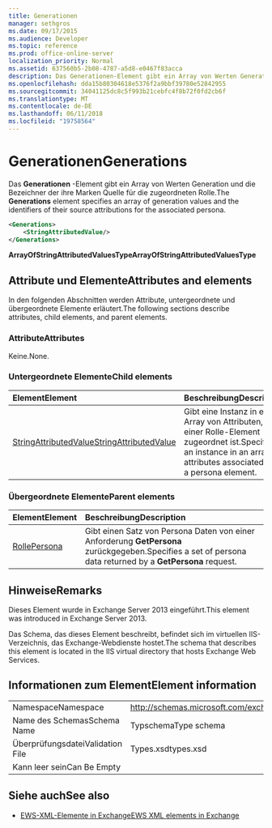 ```yaml
---
title: Generationen
manager: sethgros
ms.date: 09/17/2015
ms.audience: Developer
ms.topic: reference
ms.prod: office-online-server
localization_priority: Normal
ms.assetid: 637560b5-2b08-4787-a5d8-e0467f83acca
description: Das Generationen-Element gibt ein Array von Werten Generation und die Bezeichner der ihre Marken Quelle für die zugeordneten Rolle.
ms.openlocfilehash: dda15b80304618e5376f2a9bbf39780e52842955
ms.sourcegitcommit: 34041125dc8c5f993b21cebfc4f8b72f0fd2cb6f
ms.translationtype: MT
ms.contentlocale: de-DE
ms.lasthandoff: 06/11/2018
ms.locfileid: "19758564"
---
```

# <a name="generations"></a><span data-ttu-id="67935-103">Generationen</span><span class="sxs-lookup"><span data-stu-id="67935-103">Generations</span></span>

<span data-ttu-id="67935-104">Das **Generationen** -Element gibt ein Array von Werten Generation und die Bezeichner der ihre Marken Quelle für die zugeordneten Rolle.</span><span class="sxs-lookup"><span data-stu-id="67935-104">The **Generations** element specifies an array of generation values and the identifiers of their source attributions for the associated persona.</span></span> 
  
```XML
<Generations>
    <StringAttributedValue/>
</Generations>
```

 <span data-ttu-id="67935-105">**ArrayOfStringAttributedValuesType**</span><span class="sxs-lookup"><span data-stu-id="67935-105">**ArrayOfStringAttributedValuesType**</span></span>
## <a name="attributes-and-elements"></a><span data-ttu-id="67935-106">Attribute und Elemente</span><span class="sxs-lookup"><span data-stu-id="67935-106">Attributes and elements</span></span>

<span data-ttu-id="67935-107">In den folgenden Abschnitten werden Attribute, untergeordnete und übergeordnete Elemente erläutert.</span><span class="sxs-lookup"><span data-stu-id="67935-107">The following sections describe attributes, child elements, and parent elements.</span></span>
  
### <a name="attributes"></a><span data-ttu-id="67935-108">Attribute</span><span class="sxs-lookup"><span data-stu-id="67935-108">Attributes</span></span>

<span data-ttu-id="67935-109">Keine.</span><span class="sxs-lookup"><span data-stu-id="67935-109">None.</span></span>
  
### <a name="child-elements"></a><span data-ttu-id="67935-110">Untergeordnete Elemente</span><span class="sxs-lookup"><span data-stu-id="67935-110">Child elements</span></span>

|<span data-ttu-id="67935-111">**Element**</span><span class="sxs-lookup"><span data-stu-id="67935-111">**Element**</span></span>|<span data-ttu-id="67935-112">**Beschreibung**</span><span class="sxs-lookup"><span data-stu-id="67935-112">**Description**</span></span>|
|:-----|:-----|
|[<span data-ttu-id="67935-113">StringAttributedValue</span><span class="sxs-lookup"><span data-stu-id="67935-113">StringAttributedValue</span></span>](stringattributedvalue.md) <br/> |<span data-ttu-id="67935-114">Gibt eine Instanz in ein Array von Attributen, die einer Rolle-Element zugeordnet ist.</span><span class="sxs-lookup"><span data-stu-id="67935-114">Specifies an instance in an array of attributes associated with a persona element.</span></span>  <br/> |
   
### <a name="parent-elements"></a><span data-ttu-id="67935-115">Übergeordnete Elemente</span><span class="sxs-lookup"><span data-stu-id="67935-115">Parent elements</span></span>

|<span data-ttu-id="67935-116">**Element**</span><span class="sxs-lookup"><span data-stu-id="67935-116">**Element**</span></span>|<span data-ttu-id="67935-117">**Beschreibung**</span><span class="sxs-lookup"><span data-stu-id="67935-117">**Description**</span></span>|
|:-----|:-----|
|[<span data-ttu-id="67935-118">Rolle</span><span class="sxs-lookup"><span data-stu-id="67935-118">Persona</span></span>](persona.md) <br/> |<span data-ttu-id="67935-119">Gibt einen Satz von Persona Daten von einer Anforderung **GetPersona** zurückgegeben.</span><span class="sxs-lookup"><span data-stu-id="67935-119">Specifies a set of persona data returned by a **GetPersona** request.</span></span>  <br/> |
   
## <a name="remarks"></a><span data-ttu-id="67935-120">Hinweise</span><span class="sxs-lookup"><span data-stu-id="67935-120">Remarks</span></span>

<span data-ttu-id="67935-121">Dieses Element wurde in Exchange Server 2013 eingeführt.</span><span class="sxs-lookup"><span data-stu-id="67935-121">This element was introduced in Exchange Server 2013.</span></span>
  
<span data-ttu-id="67935-122">Das Schema, das dieses Element beschreibt, befindet sich im virtuellen IIS-Verzeichnis, das Exchange-Webdienste hostet.</span><span class="sxs-lookup"><span data-stu-id="67935-122">The schema that describes this element is located in the IIS virtual directory that hosts Exchange Web Services.</span></span>
  
## <a name="element-information"></a><span data-ttu-id="67935-123">Informationen zum Element</span><span class="sxs-lookup"><span data-stu-id="67935-123">Element information</span></span>

|||
|:-----|:-----|
|<span data-ttu-id="67935-124">Namespace</span><span class="sxs-lookup"><span data-stu-id="67935-124">Namespace</span></span>  <br/> |http://schemas.microsoft.com/exchange/services/2006/types  <br/> |
|<span data-ttu-id="67935-125">Name des Schemas</span><span class="sxs-lookup"><span data-stu-id="67935-125">Schema Name</span></span>  <br/> |<span data-ttu-id="67935-126">Typschema</span><span class="sxs-lookup"><span data-stu-id="67935-126">Type schema</span></span>  <br/> |
|<span data-ttu-id="67935-127">Überprüfungsdatei</span><span class="sxs-lookup"><span data-stu-id="67935-127">Validation File</span></span>  <br/> |<span data-ttu-id="67935-128">Types.xsd</span><span class="sxs-lookup"><span data-stu-id="67935-128">types.xsd</span></span>  <br/> |
|<span data-ttu-id="67935-129">Kann leer sein</span><span class="sxs-lookup"><span data-stu-id="67935-129">Can Be Empty</span></span>  <br/> ||
   
## <a name="see-also"></a><span data-ttu-id="67935-130">Siehe auch</span><span class="sxs-lookup"><span data-stu-id="67935-130">See also</span></span>



- [<span data-ttu-id="67935-131">EWS-XML-Elemente in Exchange</span><span class="sxs-lookup"><span data-stu-id="67935-131">EWS XML elements in Exchange</span></span>](ews-xml-elements-in-exchange.md)

